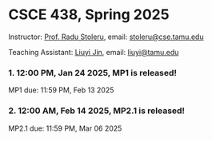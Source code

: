 
# CSCE 438, Spring 2025

Instructor: [Prof. Radu Stoleru](https://engineering.tamu.edu/cse/profiles/rstoleru.html), email: stoleru@cse.tamu.edu

Teaching Assistant: [Liuyi Jin](https://www.liuyijin.com/), email: liuyi@tamu.edu


### 1.  12:00 PM, Jan 24 2025, MP1 is released!
MP1 due: 11:59 PM, Feb 13 2025

### 2.  12:00 AM, Feb 14 2025, MP2.1 is released!
MP2.1 due: 11:59 PM, Mar 06 2025